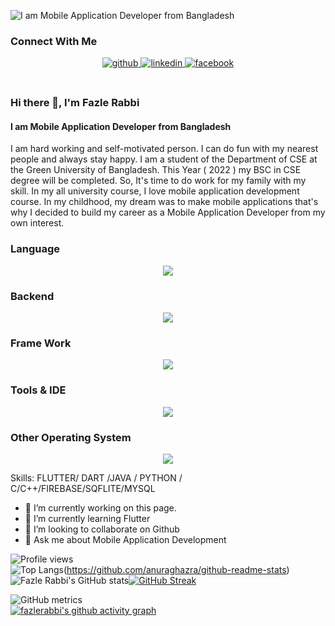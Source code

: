 ![I am  Mobile Application Developer from Bangladesh](https://media-exp1.licdn.com/dms/image/D4E16AQGlqFcTRASamw/profile-displaybackgroundimage-shrink_350_1400/0/1669915147936?e=1675296000&v=beta&t=VRbZpyE4w3Islxqa5SkTllL-3J1-sjeAnc87ge4ueAI)
<br>

### Connect With Me  
<div align="center">
<a href="https://github.com/https://github.com/fazlerabbi-shuvo" target="_blank">
<img src=https://img.shields.io/badge/github-%2324292e.svg?&style=for-the-badge&logo=github&logoColor=white alt=github style="margin-bottom: 5px;" />
</a>
<a href="https://linkedin.com/in/https://www.linkedin.com/in/fazlerabbishuvo79/" target="_blank">
<img src=https://img.shields.io/badge/linkedin-%231E77B5.svg?&style=for-the-badge&logo=linkedin&logoColor=white alt=linkedin style="margin-bottom: 5px;" />
</a>
<a href="https://www.facebook.com/https://www.facebook.com/fazlerabbi.shuvo.73932/" target="_blank">
<img src=https://img.shields.io/badge/facebook-%232E87FB.svg?&style=for-the-badge&logo=facebook&logoColor=white alt=facebook style="margin-bottom: 5px;" />
</a>  
</div>  
<br/>  

### Hi there 👋, I'm Fazle Rabbi
#### I am  Mobile Application Developer from Bangladesh

I am hard working and self-motivated person. I can do fun with my nearest people and always stay happy. 
I am a student of the Department of CSE at the Green University of Bangladesh. This Year ( 2022 ) my BSC in CSE degree will be completed. 
So, It's time to do work for my family with my skill. In my all university course, I love mobile application development course.
In my childhood, my dream was to make mobile applications that's why I decided to build my career as a Mobile Application Developer from my own interest.

### Language 
<p align="center">
  <a href="https://skillicons.dev">
    <img src="https://skillicons.dev/icons?i=c,cpp,python,java,dart,javascript,bash"/>
  </a>
</p>

### Backend 
<p align="center">
  <a href="https://skillicons.dev">
    <img src="https://skillicons.dev/icons?i=mysql,firebase,"/>
  </a>
</p>

### Frame Work
<p align="center">
  <a href="https://skillicons.dev">
    <img src="https://skillicons.dev/icons?i=flutter"/>
  </a>
</p>

### Tools & IDE
<p align="center">
  <a href="https://skillicons.dev">
    <img src="https://skillicons.dev/icons?i=androidstudio,vscode,eclipse"/>
  </a>
</p>

### Other Operating System
<p align="center">
  <a href="https://skillicons.dev">
    <img src="https://skillicons.dev/icons?i=linux"/>
  </a>
</p>

Skills: FLUTTER/ DART /JAVA / PYTHON / C/C++/FIREBASE/SQFLITE/MYSQL

- 🔭 I’m currently working on this page. 
- 🌱 I’m currently learning Flutter 
- 👯 I’m looking to collaborate on Github 
- 💬 Ask me about Mobile Application Development 

![Profile views](https://gpvc.arturio.dev/fazlerabbi-shuvo)  
![Top Langs](https://github-readme-stats.vercel.app/api/top-langs/?username=fazlerabbi-shuvo&theme=tokyonight)(https://github.com/anuraghazra/github-readme-stats)
![Fazle Rabbi's GitHub stats](https://github-readme-stats.vercel.app/api?username=fazlerabbi-shuvo&show_icons=true&theme=transparent)[![GitHub Streak](https://streak-stats.demolab.com/?user=fazlerabbi-shuvo&theme=highcontrast)](https://git.io/streak-stats) 

![GitHub metrics](https://metrics.lecoq.io/fazlerabbi-shuvo)  
[![fazlerabbi's github activity graph](https://activity-graph.herokuapp.com/graph?username=fazlerabbi-shuvo&theme=github)](https://github.com/ashutosh00710/github-readme-activity-graph)

  
